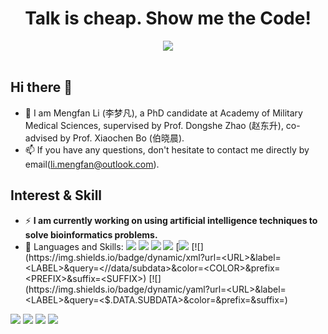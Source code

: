 <!-- 动态打字效果 -->
<h1 align="center">
    Talk is cheap. Show me the Code!
</h1>
<div align="center" ><img order-radius="100px" src="https://media.giphy.com/media/qgQUggAC3Pfv687qPC/giphy.gif"/></div>
<!-- <div align="center" ><img order-radius="100px" src="https://cdn.jsdelivr.net/gh/sun0225SUN/photos/images/202108300019556.gif"/></div> -->
<br>


## Hi there 👋

- :rocket: I am Mengfan Li (李梦凡), a PhD candidate at Academy of Military Medical Sciences, supervised by Prof. Dongshe Zhao (赵东升), co-advised by Prof. Xiaochen Bo (伯晓晨).
- :mailbox: If you have any questions, don't hesitate to contact me directly by email(li.mengfan@outlook.com). 


## Interest & Skill

- ⚡ **I am currently working on using artificial intelligence techniques to solve bioinformatics problems.**
- :nut_and_bolt: Languages and Skills: 
[![](https://img.shields.io/badge/-Python-3776AB?style=flat-square&logo=Python&logoColor=ffffff)](https://www.python.org/)
[![](https://img.shields.io/badge/-Pycharm-000000?style=flat-square&logo=Pychram&logoColor=ffffff)](https://www.jetbrains.com/)
[![](https://img.shields.io/badge/-Pytorch-EE4C2C?style=flat-square&logo=Pytorch&logoColor=ffffff)](https://pytorch.org/)
[![](https://img.shields.io/badge/-jupyter-F37626?style=flat-square&logo=jupyter&logoColor=ffffff)](https://jupyter.org/)
[![](https://img.shields.io/badge/dynamic/json?url=<URL>&label=<LABEL>&query=<$.DATA.SUBDATA>&color=<COLOR>&prefix=<PREFIX>&suffix=<SUFFIX>)
[![](https://img.shields.io/badge/dynamic/xml?url=<URL>&label=<LABEL>&query=<//data/subdata>&color=<COLOR>&prefix=<PREFIX>&suffix=<SUFFIX>)
[![](https://img.shields.io/badge/dynamic/yaml?url=<URL>&label=<LABEL>&query=<$.DATA.SUBDATA>&color=<COLOR>&prefix=<PREFIX>&suffix=<SUFFIX>)





<!--

Here are some ideas to get you started:

- 🔭 I’m currently working on ...
- 🌱 I’m currently learning ...
- 👯 I’m looking to collaborate on ...
- 🤔 I’m looking for help with ...
- 💬 Ask me about ...
- 📫 How to reach me: ...
- 😄 Pronouns: ...
- ⚡ Fun fact: ...
-->





[![](https://img.shields.io/badge/-Python-3776AB?style=flat-square&logo=Python&logoColor=ffffff)](https://www.python.org/)
[![](https://img.shields.io/badge/-Pycharm-000000?style=flat-square&logo=Pychram&logoColor=ffffff)](https://www.jetbrains.com/)
[![](https://img.shields.io/badge/-Pytorch-EE4C2C?style=flat-square&logo=Pytorch&logoColor=ffffff)](https://pytorch.org/)
[![](https://img.shields.io/badge/-jupyter-F37626?style=flat-square&logo=jupyter&logoColor=ffffff)](https://jupyter.org/)




